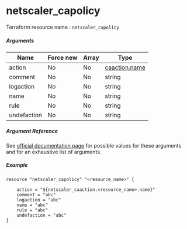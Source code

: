 # netscaler_capolicy

Terraform resource name : ```netscaler_capolicy```

##### Arguments

| Name | Force new | Array | Type |
|----|----|----|----|
|action|No|No|[caaction.name](/doc/resources/caaction.md)|
|comment|No|No|string|
|logaction|No|No|string|
|name|No|No|string|
|rule|No|No|string|
|undefaction|No|No|string|

##### Argument Reference

See [official documentation page](https://developer-docs.citrix.com/projects/netscaler-nitro-api/en/11.0/configuration/ca/capolicy/capolicy/) for possible values for these arguments and for an exhaustive list of arguments.

##### Example

```
resource "netscaler_capolicy" "<resource_name>" {

    action = "${netscaler_caaction.<resource_name>.name}"
    comment = "abc"
    logaction = "abc"
    name = "abc"
    rule = "abc"
    undefaction = "abc"
}
```

